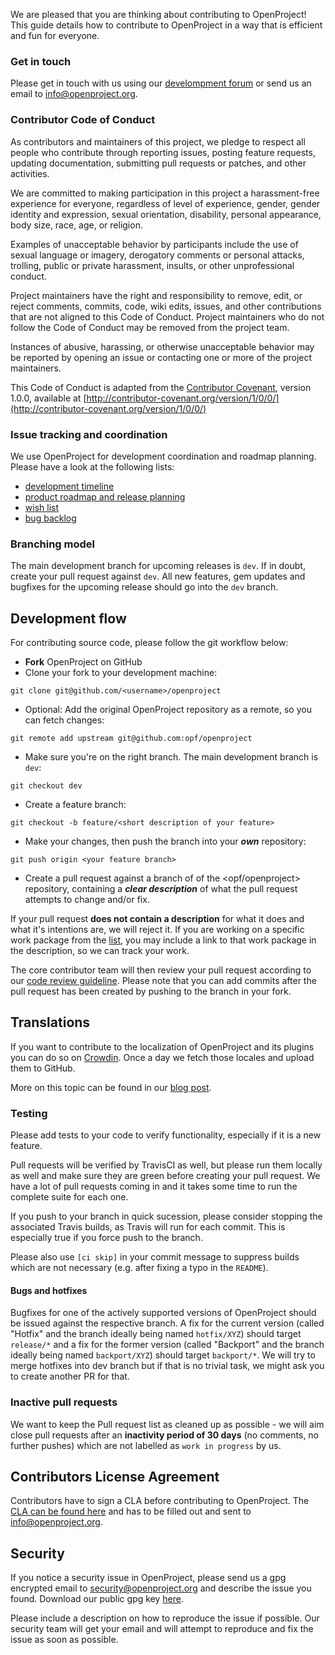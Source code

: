 We are pleased that you are thinking about contributing to OpenProject! This guide details how to contribute to OpenProject in a way that is efficient and fun for everyone.

### Get in touch

Please get in touch with us using our [develompment forum](https://community.openproject.com/projects/openproject/boards/7) or send us an email to info@openproject.org.

### Contributor Code of Conduct

As contributors and maintainers of this project, we pledge to respect all people
who contribute through reporting issues, posting feature requests,
updating documentation, submitting pull requests or patches, and other activities.

We are committed to making participation in this project a harassment-free experience for everyone,
regardless of level of experience, gender, gender identity and expression, sexual orientation,
disability, personal appearance, body size, race, age, or religion.

Examples of unacceptable behavior by participants include the use of sexual language
or imagery, derogatory comments or personal attacks, trolling, public or private harassment,
insults, or other unprofessional conduct.

Project maintainers have the right and responsibility to remove, edit, or reject comments, commits,
code, wiki edits, issues, and other contributions that are not aligned to this Code of Conduct.
Project maintainers who do not follow the Code of Conduct may be removed from the project team.

Instances of abusive, harassing, or otherwise unacceptable behavior may be reported
by opening an issue or contacting one or more of the project maintainers.

This Code of Conduct is adapted from the
[Contributor Covenant](http:contributor-covenant.org),
version 1.0.0, available at
[http://contributor-covenant.org/version/1/0/0/](http://contributor-covenant.org/version/1/0/0/)


### Issue tracking and coordination

We use OpenProject for development coordination and roadmap planning. Please have a look at the following lists:

- [development timeline](https://community.openproject.com/projects/openproject/timelines/36)
- [product roadmap and release planning](https://community.openproject.com/projects/openproject/roadmap)
- [wish list](https://community.openproject.com/versions/26)
- [bug backlog](https://community.openproject.com/versions/136)

### Branching model

The main development branch for upcoming releases is `dev`.
If in doubt, create your pull request against `dev`.
All new features, gem updates and bugfixes for the upcoming release should go into the `dev` branch.


## Development flow

For contributing source code, please follow the git workflow below:

- **Fork** OpenProject on GitHub
- Clone your fork to your development machine:

```
git clone git@github.com/<username>/openproject
```

- Optional: Add the original OpenProject repository as a remote, so you can fetch changes:

```
git remote add upstream git@github.com:opf/openproject
```

- Make sure you're on the right branch. The main development branch is `dev`:

```
git checkout dev
```

- Create a feature branch:

```
git checkout -b feature/<short description of your feature>
```

- Make your changes, then push the branch into your ***own*** repository:

```
git push origin <your feature branch>
```

- Create a pull request against a branch of of the <opf/openproject> repository, containing a ***clear description*** of what the pull request attempts to change and/or fix.

If your pull request **does not contain a description** for what it does and what it's intentions are,
we will reject it.
If you are working on a specific work package from the [list](https://community.openproject.com/projects/openproject/work_packages),
you may include a link to that work package in the description, so we can track your work.

The core contributor team will then review your pull request according to our [code review guideline](https://www.openproject.org/open-source/development-free-project-management-software/code-review-guideliness/).
Please note that you can add commits after the pull request has been created by pushing
to the branch in your fork.

## Translations

If you want to contribute to the localization of OpenProject and its
plugins you can do so on [Crowdin](https://crowdin.com/projects/opf).
Once a day we fetch those locales and upload them to GitHub.

More on this topic can be found in our [blog post](https://www.openproject.org/help-translate-openproject-into-your-language/).


### Testing

Please add tests to your code to verify functionality, especially if it is a new feature.

Pull requests will be verified by TravisCI as well,
but please run them locally as well and make sure they are green before creating your pull request.
We have a lot of pull requests coming in and it takes some time to run the complete suite for each one.

If you push to your branch in quick sucession, please consider stopping the associated Travis builds, as Travis will run for each commit. This is especially true if you force push to the branch.

Please also use `[ci skip]` in your commit message to suppress builds which are not necessary
(e.g. after fixing a typo in the `README`).


#### Bugs and hotfixes

Bugfixes for one of the actively supported versions of OpenProject should be issued against the respective branch.
A fix for the current version (called "Hotfix" and the branch ideally being named `hotfix/XYZ`) 
should target `release/*` and a fix for the former version
(called "Backport" and the branch ideally being named `backport/XYZ`)
should target `backport/*`. We will try to merge hotfixes into dev branch
but if that is no trivial task, we might ask you to create another PR for that.


### Inactive pull requests

We want to keep the Pull request list as cleaned up as possible - we will aim close pull requests
after an **inactivity period of 30 days** (no comments, no further pushes)
which are not labelled as `work in progress` by us.

## Contributors License Agreement

Contributors have to sign a CLA before contributing to OpenProject.
The [CLA can be found here](https://www.openproject.org/wp-content/uploads/2015/08/Contributor-License-Agreement.pdf)
and has to be filled out and sent to info@openproject.org.

## Security

If you notice a security issue in OpenProject, please send us a gpg encrypted email to security@openproject.org and describe the issue you found. Download our public gpg key [here](https://pgp.mit.edu/pks/lookup?op=get&search=0x7D669C6D47533958).

Please include a description on how to reproduce the issue if possible. Our security team will get your email and will attempt to reproduce and fix the issue as soon as possible.
